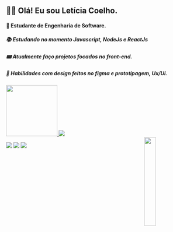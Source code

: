 ## 👩‍💻  Olá! Eu sou Letícia Coelho.
#### 📖 Estudante de Engenharia de Software.
##### 📚 Estudando no momento Javascript, NodeJs e ReactJs
##### 📟 Atualmente faço projetos focados no front-end. 
##### 🎨 Habilidades com design feitos no figma e prototipagem, Ux/Ui. 

<div>
  <a href="linkedin.com/in/leticia-coelho-556906188"/>
  <img height="140em" src="https://github-readme-stats.vercel.app/api?username=coelholeticia&show_icons=true&theme=radical"/>
  <img heignt="180em" src="https://github-readme-stats.vercel.app/api/top-langs/?username=coelholeticia&layout=compact&theme=radical"/>
</div>

<div>
  <img align="right" width="25%" src="https://i.pinimg.com/originals/aa/12/11/aa12111e7a0d8f69886f6f3adfbf1f0a.gif"/>
</div>
        

  <a href="https://www.linkedin.com/in/leticia-coelho-556906188" target="_blank"><img src="https://img.shields.io/badge/-LinkedIn-%230077B5?style=for-the-badge&logo=linkedin&logoColor=white" target="_blank"></a>
          <a href="https://instagram.com/coelho.letticia" target="_blank"><img src="https://img.shields.io/badge/-Instagram-%23E4405F?style=for-the-badge&logo=instagram&logoColor=white" target="_blank"></a>
          <a href="https://github.com/coelholeticia"><img src="https://img.shields.io/badge/GitHub-100000?style=for-the-badge&logo=github&logoColor=white"></a>
          
     

          
